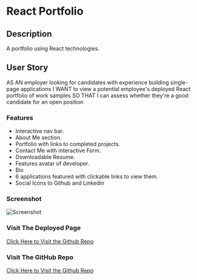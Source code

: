 # React Portfolio

## Description

A portfolio using React technologies.

## User Story
AS AN employer looking for candidates with experience building single-page applications
I WANT to view a potential employee's deployed React portfolio of work samples
SO THAT I can assess whether they're a good candidate for an open position

### Features
- Interactive nav bar.
- About Me section.
- Portfolio with links to completed projects.
- Contact Me with interactive Form.
- Downloadable Resume.
- Features avatar of developer.
- Bio
- 6 applications featured with clickable links to view them.
- Social Icons to Github and Linkedin

### Screenshot
![Screenshot]()

### Visit The Deployed Page
[Click Here to Visit the Github Repo](https://cherry-aisha.github.io/week-20-react-portfolio/)

### Visit The GitHub Repo
[Click Here to Visit the Github Repo](https://github.com/cherry-aisha/week-20-react-portfolio)